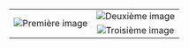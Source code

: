 <table cellspacing="0" cellpadding="10">
  <tr>
    <td rowspan="2" valign="middle" align="center"><img src="https://github-readme-stats.vercel.app/api?username=TheGordonFreeman42&show_icons=true&show=reviews,discussions_started,discussions_answered,prs_merged,prs_merged_percentage&theme=date_night&rank_icon=github&include_all_commits=true" alt="Première image"></td>
    <td valign="middle" align="center"><img src="https://github-readme-stats.vercel.app/api/pin/?username=TheGordonFreeman42&repo=PCECDI" alt="Deuxième image"></td>
  </tr>
  <tr>
    <td valign="middle" align="center"><img src="https://github-readme-stats.vercel.app/api/top-langs/?username=TheGordonFreeman42&layout=compact" alt="Troisième image"></td>
  </tr>
</table>
